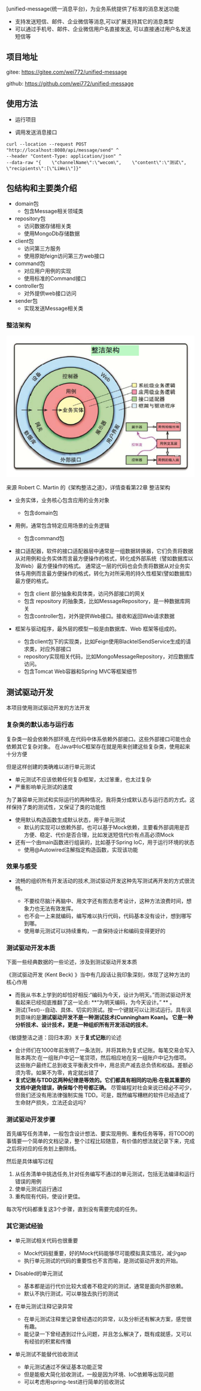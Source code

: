 [unified-message(统一消息平台)，为业务系统提供了标准的消息发送功能

* 支持发送短信、邮件、企业微信等消息,可以扩展支持其它的消息类型
* 可以通过手机号、邮件、企业微信用户名直接发送, 可以直接通过用户名发送短信等

## 项目地址

gitee:  https://gitee.com/wei772/unified-message

github: https://github.com/wei772/unified-message

## 使用方法

* 运行项目

* 调用发送消息接口

```curl-windows
curl --location --request POST "http://localhost:8080/api/message/send" ^
--header "Content-Type: application/json" ^
--data-raw "{    \"channelName\":\"wecom\",    \"content\":\"测试\",    \"recipients\":[\"LiWei\"]}"
```

## 包结构和主要类介绍

* domain包
    * 包含Message相关领域类
* repository包
    * 访问数据存储相关类
    * 使用MongoDb存储数据
* client包
    * 访问第三方服务
    * 使用原始feign访问第三方web接口
* command包
    * 对应用户用例的实现
    * 使用标准的Command接口
* controller包
    * 对外提供web接口访问
* sender包
    * 实现发送Message相关类

### 整洁架构

![整洁架构](clean_architecture.png)

来源 Robert C. Martin 的《架构整洁之道》，详情查看第22章 整洁架构

* 业务实体，业务核心包含应用的业务对象
    * 包含domain包

* 用例，通常包含特定应用场景的业务逻辑
    * 包含command包

* 接口适配器，软件的接口适配器层中通常是一组数据转换器，它们负责将数据从对用例和业务实体而言最方便操作的格式，转化成外部系统（譬如数据库以及Web）最方便操作的格式。
  通常这一层的代码也会负责将数据从对业务实体与用例而言最方便操作的格式，转化为对所采用的持久性框架(譬如数据库)最方便的格式。

    * 包含 client 部分抽象和具体类，访问外部接口的网关
    * 包含 repository 的抽象类，比如MessageRepository，是一种数据库网关
    * 包含controller包，对外提供Web接口。接收和返回Web请求数据

* 框架与驱动程序，最外层的模型一般是由数据库、Web 框架等组成的。
    * 包含client包下的实现类，比如Feign使用BlacktelSendService生成的请求类，对应外部接口
    * repository实现相关代码，比如MongoMessageRepository，对应数据库访问。
    * 包含Tomcat Web容器和Spring MVC等框架细节

## 测试驱动开发

本项目使用测试驱动开发的方法开发

### 复杂类的默认态与运行态

复杂类一般会依赖外部环境,在代码中体系依赖外部接口。这些外部接口可能也会依赖其它复杂对象。
在Java中IoC框架存在就是用来创建这些复杂类，使用起来十分方便

但是这样创建的类确难以进行单元测试

* 单元测试不应该依赖任何复杂框架，太过笨重，也太过复杂
* 严重影响单元测试的速度

为了兼容单元测试和实际运行的两种情况，我将类分成默认态与运行态的方式。这样保持了类的测试性，又保证了类的功能性

* 使用默认构造函数生成默认状态，用于单元测试
    * 默认的实现可以依赖外部，也可以基于Mock依赖，主要看外部调用是否方便、稳定、代价是否合理，比如发送短信代价有点高必须Mock
* 还有一个由main函数进行组装的，比如基于Spring IoC，用于运行环境的状态
    * 使用@Autowired注解指定构造函数，实现该功能

### 效果与感受

* 流畅的组织所有开发活动的技术,测试驱动开发这种先写测试再开发的方式很流畅。

    * 不要绞尽脑汁再脑中、用文字还有图去思考设计，这种方法浪费时间，想象力也无法有效发挥。
    * 也不会一上来就编码，编写难以执行代码，代码基本没有设计，想到哪写到哪。
    * 使用单元测试可以持续重构，一直保持设计和编码变得更好的

### 测试驱动开发本质

下面一些经典数据的一些论述，涉及到测试驱动开发本质

《测试驱动开发 (Kent Beck) 》当中有几段话让我印象深刻，体现了这种方法的核心作用

* 而我从书本上学到的却恰好相反:“编码为今天，设计为明天。”而测试驱动开发看起来已经彻底推翻了这一论点: **“为明天编码，为今天设计。”
  ** 。
* 测试(Test)--自动、具体、切实的测试。按一个键就可以让测试运行。具有讽刺意味的是**测试驱动开发不是一种测试技术(Cunningham
  Koan)。 它是一种分析技术、设计技术，更是一种组织所有开发活动的技术**。

《敏捷整洁之道：回归本源》关于**复式记账**的论述

* 会计师们在1000年前发明了一条法则，并将其称为复式记账。每笔交易会写入账本两次:在一组账户中记一笔贷项，然后相应地在另一组账户中记为借项。
  这些账户最终汇总到收支平衡表文件中，用总资产减去总负债和权益。差额必须为零。如果不为零，肯定就出错了
* **复式记账与TDD这两种纪律是等效的。它们都具有相同的功用:在极其重要的文档中避免错误，确保每个符号都正确。**
  尽管编程对社会来说已经必不可少，
  但我们还没有用法律强制实施 TDD。可是，既然编写糟糕的软件已经造成了生命财产损失，立法还会远吗?

### 测试驱动开发步骤

首先编写任务清单，一般包含设计想法、要实现用例、重构任务等等，将TODO的事情要一个简单的文档记录，整个过程比较随意，有价值的想法就记录下来，完成之后将对应的任务划上删除线。

然后是具体编写过程

1. 从任务清单中挑选任务,针对任务编写不通过的单元测试，包括无法编译和运行错误的用例
2. 使单元测试运行通过
3. 重构现有代码，使设计更佳。

每次写代码都重复这3个步骤，直到没有需要完成的任务。

### 其它测试经验

* 单元测试相关代码也很重要
    * Mock代码挺重要，好的Mock代码能够尽可能模拟真实情况，减少gap
    * 执行单元测试的代码的重要性也不言而喻，是测试驱动开发的开始。

* Disabled的单元测试
    * 基本都是运行代价比较大或者不稳定的的测试，通常是面向外部依赖。
    * 默认不执行测试，可以单独去执行的测试

* 在单元测试注释记录异常
    * 在单元测试注释里记录曾经遇过的异常，以及分析还有解决方案，感觉很有趣。
    * 能记录一下曾经遇到过什么问题，并且怎么解决了，既有成就感，又可以有经验的积累和传播

* 单元测试不能替代验收测试
    * 单元测试通过不保证基本功能正常
    * 但是能极大简化验收测试，一般是因为环境、IoC依赖等出现问题
    * 可以考虑用spring-test进行简单的验收测试
